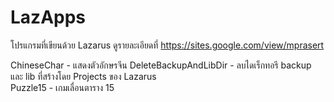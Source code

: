 # LazApps

โปรแกรมที่เขียนด้วย Lazarus   ดูรายละเอียดที่ https://sites.google.com/view/mprasert

ChineseChar - แสดงตัวอักษรจีน
DeleteBackupAndLibDir - ลบไดเร็กทอรี backup และ lib ที่สร้างโดย Projects ของ Lazarus  
Puzzle15 - เกมเลื่อนตาราง 15
